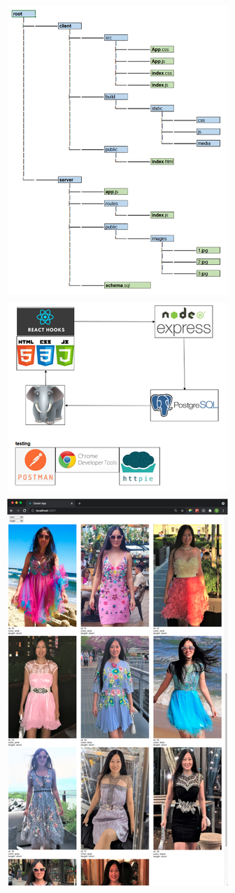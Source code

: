 ![Web App Snapshot](./server/public/images/fileSystemTree.jpg)

![File System Tree](./server/public/images/applicationStructure.jpg)

![Application Structure](./server/public/images/webAppSnapshot.jpg)
